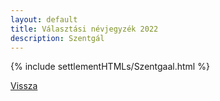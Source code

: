 ```yaml
---
layout: default
title: Választási névjegyzék 2022
description: Szentgál
---
```


{% include settlementHTMLs/Szentgaal.html %}

[Vissza](./)